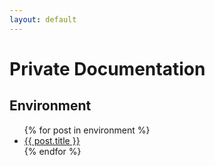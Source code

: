 ```yaml
---
layout: default
---
```


# [](#header-1)Private Documentation

## [](#header-3)Environment

<ul>
  {% for post in environment %}
    <li>
      <a href="{{ post.url }}">{{ post.title }}</a>
    </li>
  {% endfor %}
</ul>